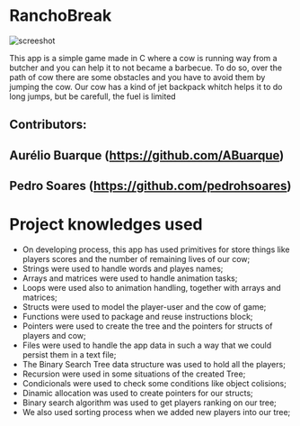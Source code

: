 # RanchoBreak
![screeshot](https://cloud.githubusercontent.com/assets/17463488/25466129/d33938ac-2adc-11e7-8539-cfaea9593a6f.jpg)

This app is a simple game made in C where a cow is running way from a butcher and you can help it to not became a barbecue.
To do so, over the path of cow there are some obstacles and you have to avoid them by jumping the cow.
Our cow has a kind of jet backpack whitch helps it to do long jumps, but be carefull, the fuel is limited

## Contributors:
## Aurélio Buarque (https://github.com/ABuarque)
## Pedro Soares (https://github.com/pedrohsoares)

# Project knowledges used
+ On developing process, this app has used primitives for store things like players scores and the number of remaining lives of our cow;
+ Strings were used to handle words and playes names;  
+ Arrays and matrices were used to handle animation tasks;
+ Loops were used also to animation handling, together with arrays and matrices; 
+ Structs were used to model the player-user and the cow of game;
+ Functions were used to package and reuse instructions block;
+ Pointers were used to create the tree and the pointers for structs of players and cow;
+ Files were used to handle the app data in such a way that we could persist them in a text file;
+ The Binary Search Tree data structure was used to hold all the players;
+ Recursion were used in some situations of the created Tree; 
+ Condicionals were used to check some conditions like object colisions; 
+ Dinamic allocation was used to create pointers for our structs;
+ Binary search algorithm was used to get players ranking on our tree;
+ We also used sorting process when we added new players into our tree; 


